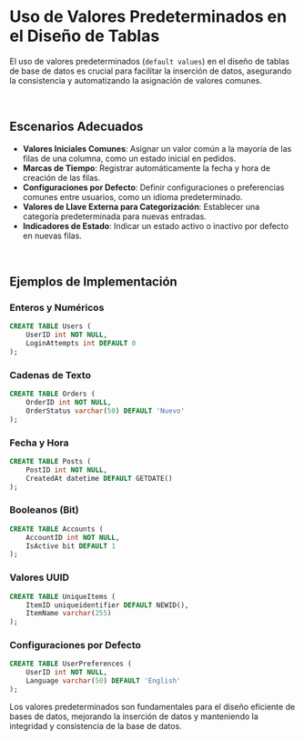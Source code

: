 
# Uso de Valores Predeterminados en el Diseño de Tablas

El uso de valores predeterminados (`default values`) en el diseño de tablas de base de datos es crucial para facilitar la inserción de datos, asegurando la consistencia y automatizando la asignación de valores comunes.

&nbsp;
## Escenarios Adecuados

- **Valores Iniciales Comunes**: Asignar un valor común a la mayoría de las filas de una columna, como un estado inicial en pedidos.
- **Marcas de Tiempo**: Registrar automáticamente la fecha y hora de creación de las filas.
- **Configuraciones por Defecto**: Definir configuraciones o preferencias comunes entre usuarios, como un idioma predeterminado.
- **Valores de Llave Externa para Categorización**: Establecer una categoría predeterminada para nuevas entradas.
- **Indicadores de Estado**: Indicar un estado activo o inactivo por defecto en nuevas filas.

&nbsp;
## Ejemplos de Implementación

### Enteros y Numéricos
```sql
CREATE TABLE Users (
    UserID int NOT NULL,
    LoginAttempts int DEFAULT 0
);
```

### Cadenas de Texto
```sql
CREATE TABLE Orders (
    OrderID int NOT NULL,
    OrderStatus varchar(50) DEFAULT 'Nuevo'
);
```

### Fecha y Hora
```sql
CREATE TABLE Posts (
    PostID int NOT NULL,
    CreatedAt datetime DEFAULT GETDATE()
);
```

### Booleanos (Bit)
```sql
CREATE TABLE Accounts (
    AccountID int NOT NULL,
    IsActive bit DEFAULT 1
);
```

### Valores UUID
```sql
CREATE TABLE UniqueItems (
    ItemID uniqueidentifier DEFAULT NEWID(),
    ItemName varchar(255)
);
```

### Configuraciones por Defecto
```sql
CREATE TABLE UserPreferences (
    UserID int NOT NULL,
    Language varchar(50) DEFAULT 'English'
);
```

Los valores predeterminados son fundamentales para el diseño eficiente de bases de datos, mejorando la inserción de datos y manteniendo la integridad y consistencia de la base de datos.